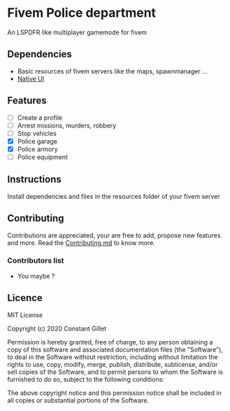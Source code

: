 # Fivem Police department
An LSPDFR like multiplayer gamemode for fivem

## Dependencies
- Basic resources of fivem servers like the maps, spawnmanager ...
- [Native UI](https://github.com/FrazzIe/NativeUILua "Google's Homepage")


## Features
- [ ] Create a profile
- [ ] Arrest missions, murders, robbery
- [ ] Stop vehicles
- [x] Police garage
- [x] Police armory
- [ ] Police equipment

## Instructions

Install dependencies and files in the resources folder of your fivem server

## Contributing

Contributions are appreciated, your are free to add, propose new features and more. Read the [Contributing.md](https://github.com/FrazzIe/NativeUILua "Contributing.md") to know more.

### Contributors list
- You maybe ?

## Licence

MIT License

Copyright (c) 2020 Constant Gillet

Permission is hereby granted, free of charge, to any person obtaining a copy
of this software and associated documentation files (the "Software"), to deal
in the Software without restriction, including without limitation the rights
to use, copy, modify, merge, publish, distribute, sublicense, and/or sell
copies of the Software, and to permit persons to whom the Software is
furnished to do so, subject to the following conditions:

The above copyright notice and this permission notice shall be included in all
copies or substantial portions of the Software.
